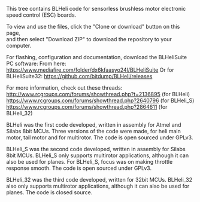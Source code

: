 This tree contains BLHeli code for sensorless brushless motor electronic speed control (ESC) boards.  
  
To view and use the files, click the "Clone or download" button on this page,  
and then select "Download ZIP" to download the repository to your computer.  
  
For flashing, configuration and documentation, download the BLHeliSuite PC software:
From here: https://www.mediafire.com/folder/dx6kfaasyo24l/BLHeliSuite
Or for BLHeliSuite32: https://github.com/bitdump/BLHeli/releases 
  
For more information, check out these threads:  
http://www.rcgroups.com/forums/showthread.php?t=2136895 (for BLHeli)  
https://www.rcgroups.com/forums/showthread.php?2640796 (for BLHeli_S)
https://www.rcgroups.com/forums/showthread.php?2864611 (for BLHeli_32)
  
BLHeli was the first code developed, written in assembly for Atmel and Silabs 8bit MCUs.
Three versions of the code were made, for heli main motor, tail motor and for multirotor.
The code is open sourced under GPLv3.

BLHeli_S was the second code developed, written in assembly for Silabs 8bit MCUs.
BLHeli_S only supports multirotor applications, although it can also be used for planes.
For BLHeli_S, focus was on making throttle response smooth.
The code is open sourced under GPLv3.

BLHeli_32 was the third code developed, written for 32bit MCUs.
BLHeli_32 also only supports multirotor applications, although it can also be used for planes.
The code is closed source.